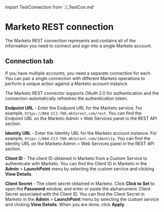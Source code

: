 import TestConnection from './_TestCon.md'

# Marketo REST connection 

<head>
  <meta name="guidename" content="Integration"/>
  <meta name="context" content="GUID-940b6679-38c4-4637-8242-7b7643e7fac8"/>
</head>


The Marketo REST connection represents and contains all of the information you need to connect and sign into a single Marketo account.

## **Connection** tab 

If you have multiple accounts, you need a separate connection for each. You can pair a single connection with different Marketo operations to perform a unique action against a Marketo account instance.

The Marketo REST connector supports OAuth 2.0 for authentication and the connection automatically refreshes the authentication token.



**Endpoint URL** - 
 Enter the Endpoint URL for the Marketo service. For example, `https://064-CCJ-768.mktorest.com/rest`. You can find the Endpoint URL on the Marketo Admin \> Web Services panel in the REST API section.

**Identity URL** - 
 Enter the Identity URL for the Marketo account instance. For example, `https://064-CCJ-768.mktorest.com/identity`. You can find the Identity URL on the Marketo Admin \> Web Services panel in the REST API section.

**Client ID** - 
 The client ID obtained in Marketo from a Custom Service to authenticate with Marketo. You can find the Client ID in Marketo in the **Admin** \> **LaunchPoint** menu by selecting the custom service and clicking **View Details**.

**Client Secret** - 
 The client secret obtained in Marketo. Click **Click to Set** to open the **Password** window, and enter or paste the alphanumeric Client Secret associated with the Client ID. You can find the Client Secret in Marketo in the **Admin** \> **LaunchPoint** menu by selecting the custom service and clicking **View Details**. When you are done, click **Apply**.

<TestConnection />